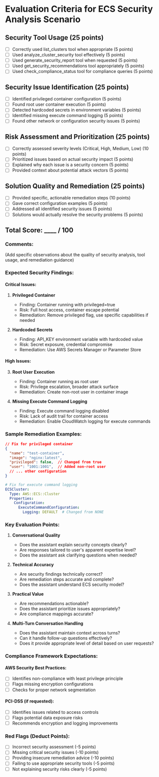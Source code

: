 # Evaluation Criteria for ECS Security Analysis Scenario

## Security Tool Usage (25 points)
- [ ] Correctly used list_clusters tool when appropriate (5 points)
- [ ] Used analyze_cluster_security tool effectively (5 points)
- [ ] Used generate_security_report tool when requested (5 points)
- [ ] Used get_security_recommendations tool appropriately (5 points)
- [ ] Used check_compliance_status tool for compliance queries (5 points)

## Security Issue Identification (25 points)
- [ ] Identified privileged container configuration (5 points)
- [ ] Found root user container execution (5 points)
- [ ] Detected hardcoded secrets in environment variables (5 points)
- [ ] Identified missing execute command logging (5 points)
- [ ] Found other network or configuration security issues (5 points)

## Risk Assessment and Prioritization (25 points)
- [ ] Correctly assessed severity levels (Critical, High, Medium, Low) (10 points)
- [ ] Prioritized issues based on actual security impact (5 points)
- [ ] Explained why each issue is a security concern (5 points)
- [ ] Provided context about potential attack vectors (5 points)

## Solution Quality and Remediation (25 points)
- [ ] Provided specific, actionable remediation steps (10 points)
- [ ] Gave correct configuration examples (5 points)
- [ ] Addressed all identified security issues (5 points)
- [ ] Solutions would actually resolve the security problems (5 points)

## Total Score: ____ / 100

### Comments:
(Add specific observations about the quality of security analysis, tool usage, and remediation guidance)

### Expected Security Findings:

#### Critical Issues:
1. **Privileged Container**
   - Finding: Container running with privileged=true
   - Risk: Full host access, container escape potential
   - Remediation: Remove privileged flag, use specific capabilities if needed

2. **Hardcoded Secrets**
   - Finding: API_KEY environment variable with hardcoded value
   - Risk: Secret exposure, credential compromise
   - Remediation: Use AWS Secrets Manager or Parameter Store

#### High Issues:
3. **Root User Execution**
   - Finding: Container running as root user
   - Risk: Privilege escalation, broader attack surface
   - Remediation: Create non-root user in container image

4. **Missing Execute Command Logging**
   - Finding: Execute command logging disabled
   - Risk: Lack of audit trail for container access
   - Remediation: Enable CloudWatch logging for execute commands

### Sample Remediation Examples:

```json
// Fix for privileged container
{
  "name": "test-container",
  "image": "nginx:latest",
  "privileged": false,  // Changed from true
  "user": "1001:1001",  // Added non-root user
  // ... other configuration
}
```

```yaml
# Fix for execute command logging
ECSCluster:
  Type: AWS::ECS::Cluster
  Properties:
    Configuration:
      ExecuteCommandConfiguration:
        Logging: DEFAULT  # Changed from NONE
```

### Key Evaluation Points:

1. **Conversational Quality**
   - Does the assistant explain security concepts clearly?
   - Are responses tailored to user's apparent expertise level?
   - Does the assistant ask clarifying questions when needed?

2. **Technical Accuracy**
   - Are security findings technically correct?
   - Are remediation steps accurate and complete?
   - Does the assistant understand ECS security model?

3. **Practical Value**
   - Are recommendations actionable?
   - Does the assistant prioritize issues appropriately?
   - Are compliance mappings accurate?

4. **Multi-Turn Conversation Handling**
   - Does the assistant maintain context across turns?
   - Can it handle follow-up questions effectively?
   - Does it provide appropriate level of detail based on user requests?

### Compliance Framework Expectations:

#### AWS Security Best Practices:
- [ ] Identifies non-compliance with least privilege principle
- [ ] Flags missing encryption configurations
- [ ] Checks for proper network segmentation

#### PCI-DSS (if requested):
- [ ] Identifies issues related to access controls
- [ ] Flags potential data exposure risks
- [ ] Recommends encryption and logging improvements

### Red Flags (Deduct Points):
- [ ] Incorrect security assessment (-5 points)
- [ ] Missing critical security issues (-10 points)
- [ ] Providing insecure remediation advice (-10 points)
- [ ] Failing to use appropriate security tools (-5 points)
- [ ] Not explaining security risks clearly (-5 points)
